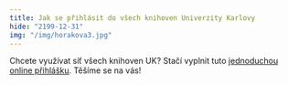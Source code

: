 ```yaml
---
title: Jak se přihlásit do všech knihoven Univerzity Karlovy
hide: "2199-12-31"
img: "/img/horakova3.jpg"
---
```


Chcete využívat síť všech knihoven UK? Stačí vyplnit tuto [jednoduchou online
přihlášku](https://knihovna.cuni.cz/e-prihlaska/).  Těšíme se na vás!

